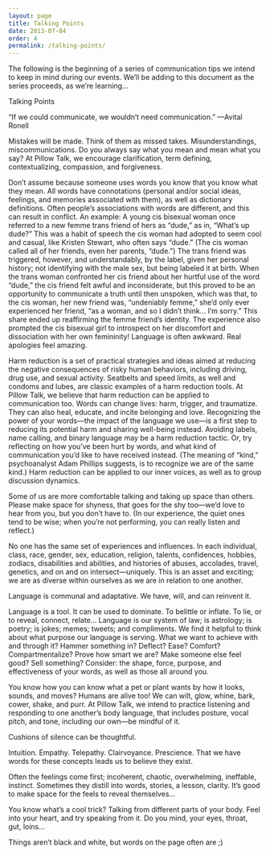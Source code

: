 ```yaml
---
layout: page
title: Talking Points
date: 2013-07-04
order: 4
permalink: /talking-points/
---
```


The following is the beginning of a series of communication tips we intend to keep in mind during our events. We’ll be adding to this document as the series proceeds, as we’re learning...

Talking Points

“If we could communicate, we wouldn’t need communication.”
—Avital Ronell

Mistakes will be made. Think of them as missed takes. Misunderstandings, miscommunications. Do you always say what you mean and mean what you say? At Pillow Talk, we encourage clarification, term defining, contextualizing, compassion, and forgiveness.

Don’t assume because someone uses words you know that you know what they mean. All words have connotations (personal and/or social ideas, feelings, and memories associated with them), as well as dictionary definitions. Often people’s associations with words are different, and this can result in conflict. An example: A young cis bisexual woman once referred to a new femme trans friend of hers as “dude,” as in, “What’s up dude?” This was a habit of speech the cis woman had adopted to seem cool and casual, like Kristen Stewart, who often says “dude.” (The cis woman called all of her friends, even her parents, “dude.”) The trans friend was triggered, however, and understandably, by the label, given her personal history; not identifying with the male sex, but being labeled it at birth. When the trans woman confronted her cis friend about her hurtful use of the word “dude,” the cis friend felt awful and inconsiderate, but this proved to be an opportunity to communicate a truth until then unspoken, which was that, to the cis woman, her new friend was, “undeniably femme,” she’d only ever experienced her friend, “as a woman, and so I didn’t think… I’m sorry.” This share ended up reaffirming the femme friend’s identity. The experience also prompted the cis bisexual girl to introspect on her discomfort and dissociation with her own femininity! Language is often awkward. Real apologies feel amazing.

Harm reduction is a set of practical strategies and ideas aimed at reducing the negative consequences of risky human behaviors, including driving, drug use, and sexual activity. Seatbelts and speed limits, as well and condoms and lubes, are classic examples of a harm reduction tools. At Pillow Talk, we believe that harm reduction can be applied to communication too. Words can change lives: harm, trigger, and traumatize. They can also heal, educate, and incite belonging and love. Recognizing the power of your words—the impact of the language we use—is a first step to reducing its potential harm and sharing well-being instead. Avoiding labels, name calling, and binary language may be a harm reduction tactic. Or, try reflecting on how you’ve been hurt by words, and what kind of communication you’d like to have received instead. (The meaning of “kind,” psychoanalyst Adam Phillips suggests, is to recognize we are of the same kind.) Harm reduction can be applied to our inner voices, as well as to group discussion dynamics.

Some of us are more comfortable talking and taking up space than others. Please make space for shyness, that goes for the shy too—we’d love to hear from you, but you don’t have to. (In our experience, the quiet ones tend to be wise; when you’re not performing, you can really listen and reflect.)

No one has the same set of experiences and influences. In each individual, class, race, gender, sex, education, religion, talents, confidences, hobbies, zodiacs, disabilities and abilities, and histories of abuses, accolades, travel, genetics, and on and on intersect—uniquely. This is an asset and exciting; we are as diverse within ourselves as we are in relation to one another.

Language is communal and adaptative. We have, will, and can reinvent it.

Language is a tool. It can be used to dominate. To belittle or inflate. To lie, or to reveal, connect, relate… Language is our system of law; is astrology; is poetry; is jokes; memes; tweets; and compliments. We find it helpful to think about what purpose our language is serving. What we want to achieve with and through it? Hammer something in? Deflect? Ease? Comfort? Compartmentalize? Prove how smart we are? Make someone else feel good? Sell something? Consider: the shape, force, purpose, and effectiveness of your words, as well as those all around you.

You know how you can know what a pet or plant wants by how it looks, sounds, and moves? Humans are alive too! We can wilt, glow, whine, bark, cower, shake, and purr. At Pillow Talk, we intend to practice listening and responding to one another’s body language, that includes posture, vocal pitch, and tone, including our own—be mindful of it.

Cushions of silence can be thoughtful.

Intuition. Empathy. Telepathy. Clairvoyance. Prescience. That we have words for these concepts leads us to believe they exist.

Often the feelings come first; incoherent, chaotic, overwhelming, ineffable, instinct. Sometimes they distill into words, stories, a lesson, clarity. It’s good to make space for the feels to reveal themselves...

You know what’s a cool trick? Talking from different parts of your body. Feel into your heart, and try speaking from it. Do you mind, your eyes, throat, gut, loins...

Things aren’t black and white, but words on the page often are ;)

